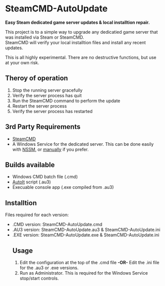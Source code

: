 <html>
  <h1>SteamCMD-AutoUpdate</h1>
  <p><b>Easy Steam dedicated game server updates & local installtion repair.</b></p>
  
  <p>This project is to a simple way to upgrade any dedicatied game server that was installed via Steam or SteamCMD.<br>
    SteamCMD will verify your local installtion files and install any recent updates.
  <p>This is all highly experimental. There are no destructive functions, but use at your own risk.</p>
  
  <h2>Theroy of operation</h2>
  <ol>
    <li>Stop the running server gracefully</li>
    <li>Verify the server process has quit</li>
    <li>Run the SteamCMD command to perform the update</li>
    <li>Restart the server process</li>
    <li>Verify the server process has restarted</li>
  </ol>
  
  <h2>3rd Party Requirements</h2>
  <ul>
    <li><a href="https://developer.valvesoftware.com/wiki/SteamCMD">SteamCMD</a></li>
    <li>A Windows Service for the dedicated server. This can be done easily with <a href="https://nssm.cc/">NSSM</a>, or <a href="https://stackoverflow.com/questions/3582108/create-windows-service-from-executable">manually</a> if you prefer.</li>
  </ul>
  
  <h2>Builds available</h2>
  <ul>
    <li>Windows CMD batch file (.cmd)</li>
    <li><a href="https://www.autoitscript.com/site/">AutoIt</a> script (.au3)</li>
    <li>Execuable console app (.exe compiled from .au3)</li>
  </ul>
  <h2>Installtion</h2>
  <p>Files required for each version:</p>
  <ul>
    <li>.CMD version: SteamCMD-AutoUpdate.cmd</li>
    <li>.AU3 version: SteamCMD-AutoUpdate.au3 & SteamCMD-AutoUpdate.ini</li>
    <li>.EXE version: SteamCMD-AutoUpdate.exe & SteamCMD-AutoUpdate.ini</li>
  <h2>Usage</h2>
  <ol>
    <li>Edit the configuration at the top of the .cmd file <b>-OR-</b> Edit the .ini file for the .au3 or .exe versions.</li>
    <li>Run as Administrator. This is required for the Windows Service stop/start controls.</li>
  </ol>
</html>
